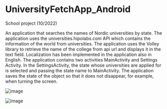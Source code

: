 # UniversityFetchApp_Android
School project (10/2022)


An application that searches the names of Nordic universities by state.
The application uses the universities.hipolabs.com API which contains the information of the world
from universities. The application uses the Volley library to retrieve the name of the college from api url and displays it in the text field. Localization has been implemented in the application
also in English. The application contains two activities MainActivity and Settings Activity. In the SettingsActivity, the state whose universities are applied for is selected
and passing the state name to MainActivity. The application saves the state of the object so that it does not disappear, for example, when turning the screen.

![image](https://user-images.githubusercontent.com/112402293/220423196-a48112d1-2350-4c03-889d-021b4557757f.png)


![image](https://user-images.githubusercontent.com/112402293/220423258-95ba13d3-2640-48eb-b9c1-a10c4b950d02.png)
